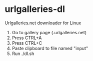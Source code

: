 # urlgalleries-dl
Urlgalleries.net downloader for Linux

1) Go to gallery page (<subdomain>.urlgalleries.net)
2) Press CTRL+A
3) Press CTRL+C
4) Paste clipboard to file named "input"
5) Run ./dl.sh
